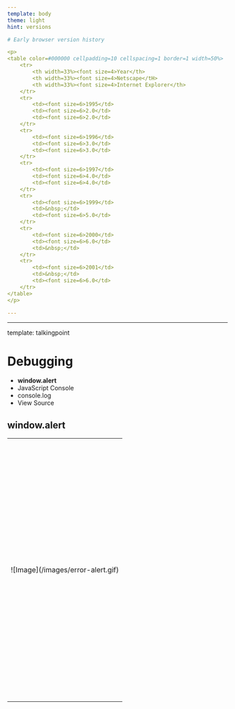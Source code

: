 ```yaml
---
template: body
theme: light
hint: versions

# Early browser version history

<p>
<table color=#000000 cellpadding=10 cellspacing=1 border=1 width=50%>
    <tr>
        <th width=33%><font size=4>Year</th>
        <th width=33%><font size=4>Netscape</tH>
        <th width=33%><font size=4>Internet Explorer</th>
    </tr>
    <tr>
        <td><font size=6>1995</td>
        <td><font size=6>2.0</td>
        <td><font size=6>2.0</td>
    </tr>
    <tr>
        <td><font size=6>1996</td>
        <td><font size=6>3.0</td>
        <td><font size=6>3.0</td>
    </tr>
    <tr>
        <td><font size=6>1997</td>
        <td><font size=6>4.0</td>
        <td><font size=6>4.0</td>
    </tr>
    <tr>
        <td><font size=6>1999</td>
        <td>&nbsp;</td>
        <td><font size=6>5.0</td>
    </tr>
    <tr>
        <td><font size=6>2000</td>
        <td><font size=6>6.0</td>
        <td>&nbsp;</td>
    </tr>
    <tr>
        <td><font size=6>2001</td>
        <td>&nbsp;</td>
        <td><font size=6>6.0</td>
    </tr>
</table>
</p>

---
```

---
template: talkingpoint

# Debugging

* **window.alert**
* JavaScript Console
* console.log
* View Source

## window.alert

<table width=100% height=100%><tr><td valign=center align=center height=600>
![Image](/images/error-alert.gif)
</td></tr></table>
---
template: talkingpoint

# Debugging

* window.alert
* **JavaScript Console**
* console.log
* View Source


## Error notification

<table width=100% height=100%><tr><td valign=center align=center height=600>
![Image](/images/error-trigger.gif)
</td></tr></table>

---
template: talkingpoint

# Debugging

* window.alert
* **JavaScript Console**
* console.log
* View Source


## JavaScript console

<table width=100% height=100%><tr><td valign=center align=center height=600>
![Image](/images/error-console.gif)
</td></tr></table>
---
template: talkingpoint

# Debugging

* window.alert
* JavaScript Console
* **console.log**
* View Source

## Can we implement a console?

<layer id="console-example" src=/console-example.html left=400></layer>

---
template: talkingpoint

# Debugging

* window.alert
* JavaScript Console
* console.log
* **View Source**

<table width=100% height=100%><tr><td valign=center align=center height=600>
![Image](/images/view-source.gif)
</td></tr></table>


---
template: chapter
hint: css

# Challenge 2: CSS === "CSS"

---
template: chapter
hint: events

# Challenge 3: Events

---
template: code
hint: capture

# Global events

```js
var _this = this;
window.captureEvents(Event.KEYPRESS);
window.onkeypress = function (event) {
    if (event.which === 13 &&
        event.target.name === 'todolabel') {
        _this.app.addItem();
        return false;
    }
    return true;
}
```

---
template: chapter

# Challenge 4: Layer Limitations

---

template: chapter
hint: ie5

# IE Dev Experience

---
template: body
hint: ie5debug

# Debugging

<center>![ie debug](/images/ie-debugging.gif)</center>

---
template: body
hint: ie5source

# View source

<center>![IE View Source](/images/ie-view-source.gif)</center>
